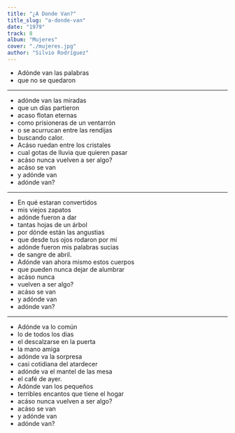 ```yaml
---
title: "¿A Donde Van?"
title_slug: "a-donde-van"
date: "1979"
track: 8
album: "Mujeres"
cover: "./mujeres.jpg"
author: "Silvio Rodríguez"
---
```


- Adónde van las palabras
- que no se quedaron

---

- adónde van las miradas
- que un días partieron
- acaso flotan eternas
- como prisioneras de un ventarrón
- o se acurrucan entre las rendijas
- buscando calor.
- Acáso ruedan entre los cristales
- cual gotas de lluvia que quieren pasar
- acáso nunca vuelven a ser algo?
- acáso se van
- y adónde van
- adónde van?

---

- En qué estaran convertidos
- mis viejos zapatos
- adónde fueron a dar
- tantas hojas de un árbol
- por dónde están las angustias
- que desde tus ojos rodaron por mí
- adónde fueron mis palabras sucias
- de sangre de abril.
- Adónde van ahora mismo estos cuerpos
- que pueden nunca dejar de alumbrar
- acáso nunca
- vuelven a ser algo?
- acáso se van
- y adónde van
- adónde van?

---

- Adónde va lo común
- lo de todos los dias
- el descalzarse en la puerta
- la mano amiga
- adónde va la sorpresa
- casi cotidiana del atardecer
- adónde va el mantel de las mesa
- el café de ayer.
- Adónde van los pequeños
- terribles encantos que tiene el hogar
- acáso nunca vuelven a ser algo?
- acáso se van
- y adónde van
- adónde van?
